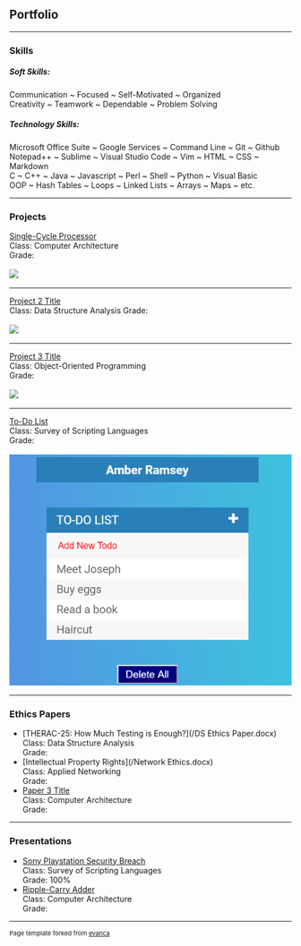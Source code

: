 ## Portfolio

---

### Skills

##### Soft Skills:
  Communication ~ Focused ~ Self-Motivated ~ Organized  
  Creativity ~ Teamwork ~ Dependable ~ Problem Solving  
  
##### Technology Skills:
  Microsoft Office Suite ~ Google Services ~ Command Line ~ Git ~ Github  
  Notepad++ ~ Sublime ~ Visual Studio Code ~ Vim ~ HTML ~ CSS ~ Markdown  
  C ~ C++ ~ Java ~ Javascript ~ Perl ~ Shell ~ Python ~ Visual Basic   
  OOP ~ Hash Tables ~ Loops ~ Linked Lists ~ Arrays ~ Maps ~ etc.  
  
---

### Projects

[Single-Cycle Processor](/sample_page)  
Class: Computer Architecture  
Grade:  
<br>
<img src="images/dummy_thumbnail.jpg?raw=true"/>

---
[Project 2 Title](/pdf/sample_presentation.pdf)  
Class: Data Structure Analysis
Grade:  
<br>
<img src="images/dummy_thumbnail.jpg?raw=true"/>

---
[Project 3 Title](http://example.com/)  
Class: Object-Oriented Programming  
Grade:  
<br>
<img src="images/dummy_thumbnail.jpg?raw=true"/>

---

[To-Do List](https://codepen.io/amber-ramsey/pen/yLLZRaK)  
Class: Survey of Scripting Languages  
Grade:  
<br>
<img src="images/scripting portfolio pic.png"/>

---

### Ethics Papers

- [THERAC-25: How Much Testing is Enough?](/DS Ethics Paper.docx)  
  Class: Data Structure Analysis  
  Grade:  
- [Intellectual Property Rights](/Network Ethics.docx)  
  Class: Applied Networking  
  Grade:  
- [Paper 3 Title](http://example.com/)  
  Class: Computer Architecture  
  Grade:  

---

### Presentations

- [Sony Playstation Security Breach](https://youtu.be/esssEReJ99c)  
  Class: Survey of Scripting Languages  
  Grade: 100%  
- [Ripple-Carry Adder](https://docs.google.com/presentation/d/1y-fy4Q30TYP0nPdgUIFEvORarMUUWeNnUso3PKB4f30/edit?usp=sharing)  
  Class: Computer Architecture  
  Grade:  

---

<p style="font-size:11px">Page template forked from <a href="https://github.com/evanca/quick-portfolio">evanca</a></p>
<!-- Remove above link if you don't want to attibute -->
